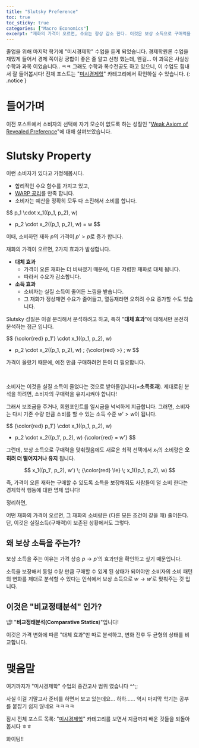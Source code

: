 ```yaml
---
title: "Slutsky Preference"
toc: true
toc_sticky: true
categories: ["Macro Economics"]
excerpt: "재화의 가격이 오르면, 수요는 항상 감소 한다. 이것은 보상 소득으로 구매력을 복원해도 여전히 그렇다."
---
```


졸업을 위해 마지막 학기에 "미시경제학" 수업을 듣게 되었습니다.
경제학원론 수업을 재밌게 들어서 경제 쪽이랑 궁합이 좋은 줄 알고 신청 했는데, 웬걸... 이 과목은 사실상 수학과 과목 이었습니다.. ㅋㅋ 그래도 수학과 복수전공도 하고 있으니, 이 수업도 힘내서 잘 들어봅시다!
전체 포스트는 "[미시경제학](/categories/micro-economics)" 카테고리에서 확인하실 수 있습니다.
{: .notice }

# 들어가며

이전 포스트에서 소비자의 선택에 자기 모순이 없도록 하는 성질인 "[Weak Axiom of Revealed Preference](/2025/05/11/weak-axiom-of-revealed-preferences/)"에 대해 살펴보았습니다.


# Slutsky Property

이런 소비자가 있다고 가정해봅시다.

- 합리적인 수요 함수를 가지고 있고,
- [WARP 공리](/2025/05/11/weak-axiom-of-revealed-preferences/)를 만족 합니다.
- 소비자는 예산을 정확히 모두 다 소진해서 소비를 합니다.

$$
p_1 \cdot x_1((p_1, p_2), w)
+ p_2 \cdot x_2((p_1, p_2), w)
= w
$$

이때, 소비하던 재화 $p$의 가격이 $p' > p$로 증가 합니다.

재화의 가격이 오르면, 2가지 효과가 발생합니다.

- **대체 효과**
  - 가격이 오른 재화는 더 비싸졌기 때문에, 다른 저렴한 재화로 대체 됩니다.
  - 따라서 수요가 감소합니다.
- **소득 효과**
  - 소비자는 실질 소득이 줄어든 느낌을 받습니다.
  - 그 재화가 정상재면 수요가 줄어들고, 열등재라면 오히려 수요 증가할 수도 있습니다.

Slutsky 성질은 이걸 분리해서 분석하려고 하고, 특히 "**대체 효과**"에 대해서만 온전히 분석하는 접근 입니다.

$$
{\color{red} p_1'} \cdot x_1((p_1, p_2), w)
+ p_2 \cdot x_2((p_1, p_2), w)
\; {\color{red} >} \; w
$$

가격이 올랐기 때문에, 예전 만큼 구매하려면 돈이 더 필요합니다.

<br/>

소비자는 이것을 실질 소득이 줄었다는 것으로 받아들입니다(=**소득효과**). 제대로된 분석을 하려면, 소비자의 구매력을 유지시켜야 합니다!

그래서 보조금을 주거나, 회원포인트를 일시금을 넉넉하게 지급합니다. 그러면, 소비자는 다시 기존 수량 만큼 소비를 할 수 있는 소득 수준 $w' > w$이 됩니다.

$$
{\color{red} p_1'} \cdot x_1((p_1, p_2), w)
+ p_2 \cdot x_2((p_1', p_2), w)
{\color{red} = w'}
$$

그런데, 보상 소득으로 구매력을 맞춰줬음에도 새로운 최적 선택에서 $x_1$의 소비량은 **오히려 더 떨어지거나 유지** 됩니다.

$$
x_1((p_1', p_2), w') \; {\color{red} \le} \; x_1((p_1, p_2), w)
$$

즉, 가격이 오른 재화는 구매할 수 있도록 소득을 보장해줘도 사람들이 덜 소비 한다는 경제학적 행동에 대한 명제 입니다!

정리하면,

<div class="theorem" markdown="1">

어떤 재화의 가격이 오르면, 그 재화의 소비량은 (다른 모든 조건이 같을 때) 줄어든다.<br/>
단, 이것은 실질소득(구매력)이 보존된 상황에서도 그렇다.

</div>

## 왜 보상 소득을 주는가?

보상 소득을 주는 이유는 가격 상승 $p \rightarrow p'$의 효과만을 확인하고 싶기 때문입니다.

소득을 보장해서 동일 수량 만큼 구매할 수 있게 된 상태가 되어야만 소비자의 소비 패턴의 변화를 제대로 분석할 수 있다는 인식에서 보상 소득으로 $w \rightarrow w'$로 맞춰주는 것 입니다.

## 이것은 "비교정태분석" 인가?

넵! "**비교정태분석(Comparative Statics**)"입니다!

이것은 가격 변화에 따른 "대체 효과"만 따로 분석하고, 변화 전후 두 균형의 상태를 비교합니다.

# 맺음말

여기까지가 "미시경제학" 수업의 중간고사 범위 였습니다 ^^;;

사실 이걸 기말고사 준비를 하면서 보고 있는데요... 하하......
역시 마지막 학기는 공부를 붙잡기 쉽지 않네요 ㅋㅋㅋㅋ

잠시 전체 포스트 목록: "[미시경제학](/categories/micro-economics)" 카테고리를 보면서 지금까지 배운 것들을 되돌아 봅시다 ㅎㅎ

화이팅!!
